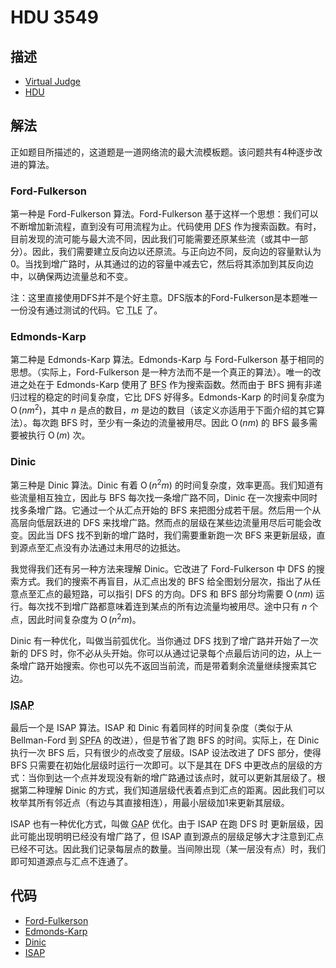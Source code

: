 # HDU 3549

## 描述

- [Virtual Judge](https://vjudge.net/problem/HDU-3549)
- [HDU](http://acm.hdu.edu.cn/showproblem.php?pid=3549)

## 解法

正如题目所描述的，这道题是一道网络流的最大流模板题。该问题共有4种逐步改进的算法。

### Ford-Fulkerson

第一种是 Ford-Fulkerson 算法。Ford-Fulkerson 基于这样一个思想：我们可以不断增加新流程，直到没有可用流程为止。代码使用 <abbr title="深度优先搜索">DFS</abbr> 作为搜索函数。有时，目前发现的流可能与最大流不同，因此我们可能需要还原某些流（或其中一部分）。因此，我们需要建立反向边以还原流。与正向边不同，反向边的容量默认为0。当找到增广路时，从其通过的边的容量中减去它，然后将其添加到其反向边中，以确保两边流量总和不变。

注：这里直接使用DFS并不是个好主意。DFS版本的Ford-Fulkerson是本题唯一一份没有通过测试的代码。它 <abbr title="超出时间限制">TLE</abbr> 了。

### Edmonds-Karp

第二种是 Edmonds-Karp 算法。Edmonds-Karp 与 Ford-Fulkerson 基于相同的思想。（实际上，Ford-Fulkerson 是一种方法而不是一个真正的算法）。唯一的改进之处在于 Edmonds-Karp 使用了 <abbr title="广度优先搜索">BFS</abbr> 作为搜索函数。然而由于 BFS 拥有非递归过程的稳定的时间复杂度，它比 DFS 好得多。Edmonds-Karp 的时间复杂度为 $\operatorname{O}(n m^2)$，其中 $n$ 是点的数目，$m$ 是边的数目（该定义亦适用于下面介绍的其它算法）。每次跑 BFS 时，至少有一条边的流量被用尽。因此 $\operatorname{O}(n m)$ 的 BFS 最多需要被执行 $\operatorname{O}(m)$ 次。

### Dinic

第三种是 Dinic 算法。Dinic 有着 $\operatorname{O}(n^2m)$ 的时间复杂度，效率更高。我们知道有些流量相互独立，因此与 BFS 每次找一条增广路不同，Dinic 在一次搜索中同时找多条增广路。它通过一个从汇点开始的 BFS 来把图分成若干层。然后用一个从高层向低层跃进的 DFS 来找增广路。然而点的层级在某些边流量用尽后可能会改变。因此当 DFS 找不到新的增广路时，我们需要重新跑一次 BFS 来更新层级，直到源点至汇点没有办法通过未用尽的边抵达。

我觉得我们还有另一种方法来理解 Dinic。它改进了 Ford-Fulkerson 中 DFS 的搜索方式。我们的搜索不再盲目，从汇点出发的 BFS 给全图划分层次，指出了从任意点至汇点的最短路，可以指引 DFS 的方向。DFS 和 BFS 部分均需要 $\operatorname{O}(n m)$ 运行。每次找不到增广路都意味着连到某点的所有边流量均被用尽。途中只有 $n$ 个点，因此时间复杂度为 $\operatorname{O}(n^2m)$。

Dinic 有一种优化，叫做当前弧优化。当你通过 DFS 找到了增广路并开始了一次新的 DFS 时，你不必从头开始。你可以从通过记录每个点最后访问的边，从上一条增广路开始搜索。你也可以先不返回当前流，而是带着剩余流量继续搜索其它边。

### <abbr title="改进版最短增广路">ISAP</abbr>

最后一个是 ISAP 算法。ISAP 和 Dinic 有着同样的时间复杂度（类似于从 Bellman-Ford 到 <abbr title="更快的最短路算法">SPFA</abbr> 的改进），但是节省了跑 BFS 的时间。实际上，在 Dinic 执行一次 BFS 后，只有很少的点改变了层级。ISAP 设法改进了 DFS 部分，使得 BFS 只需要在初始化层级时运行一次即可。以下是其在 DFS 中更改点的层级的方式：当你到达一个点并发现没有新的增广路通过该点时，就可以更新其层级了。根据第二种理解 Dinic 的方式，我们知道层级代表着点到汇点的距离。因此我们可以枚举其所有邻近点（有边与其直接相连），用最小层级加1来更新其层级。

ISAP 也有一种优化方式，叫做 <abbr title="间隙">GAP</abbr> 优化。由于 ISAP 在跑 DFS 时 更新层级，因此可能出现明明已经没有增广路了，但 ISAP 直到源点的层级足够大才注意到汇点已经不可达。因此我们记录每层点的数量。当间隙出现（某一层没有点）时，我们即可知道源点与汇点不连通了。

## 代码

- [Ford-Fulkerson](HDU.3549.0.cpp)
- [Edmonds-Karp](HDU.3549.1.cpp)
- [Dinic](HDU.3549.2.cpp)
- [ISAP](HDU.3549.3.cpp)
